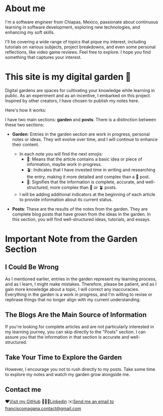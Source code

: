 # About me

I'm a software engineer from Chiapas, Mexico, passionate about continuous learning in software development, exploring new technologies, and enhancing my soft skills.

I'll be covering a wide range of topics that pique my interest, including tutorials on various subjects, project breakdowns, and even some personal reflections, like video game reviews. Feel free to explore. I hope you find something that captures your interest.

# This site is my digital garden 🌳

Digital gardens are spaces for cultivating your knowledge while learning in public. As an experiment and as an incentive, I embarked on this project. Inspired by other creators, I have chosen to publish my notes here.

Here's how it works:

I have two main sections: **garden** and **posts**. There is a distinction between these two sections:

* **Garden**: Entries in the garden section are work in progress, personal notes or ideas. They will evolve over time, and I will continue to enhance their content.
    * In each note you will find the next emojis:
        * 🌱: Means that the article contains a basic idea or piece of information, maybe work in progress.
        * 🪴: Indicates that I have invested time in writing and researching the entry, making it more detailed and complex than a 🌱 post.
        * 🌳: Signifies that the information is complete, accurate, and well-structured, more complex than 🌱 or 🪴 posts.
    * I will be adding additional indicators at the beginning of each article to provide information about its current status.

* **Posts**: These are the results of the notes from the garden. They are complete blog posts that have grown from the ideas in the garden. In this section, you will find well-structured ideas, tutorials, and essays.

# Important Note from the Garden Section

## I Could Be Wrong

As I mentioned earlier, entries in the garden represent my learning process, and as I learn, I might make mistakes. Therefore, please be patient, and as I gain more knowledge about a topic, I will correct any inaccuracies. Everything in the garden is a work in progress, and I'm willing to revise or rephrase things that no longer align with my current understanding.

## The Blogs Are the Main Source of Information

If you're looking for complete articles and are not particularly interested in my learning journey, you can skip directly to the "Posts" section. I can assure you that the information in that section is accurate and well-structured.

## Take Your Time to Explore the Garden

However, I encourage you not to rush directly to my posts. Take some time to explore my notes and watch my garden grow alongside me.



## Contact me
❤️[Visit my GitHub](https://www.github.com/francisco-magana)
👨🏻‍💼[Linkedin](https://www.linkedin.com/in/francisco-javier-magaña-palomeque-b273061ba)
✉️[Send me an email to franciscomagana.contact@gmail.com](mailto:franciscomagana.contact@gmail.com)